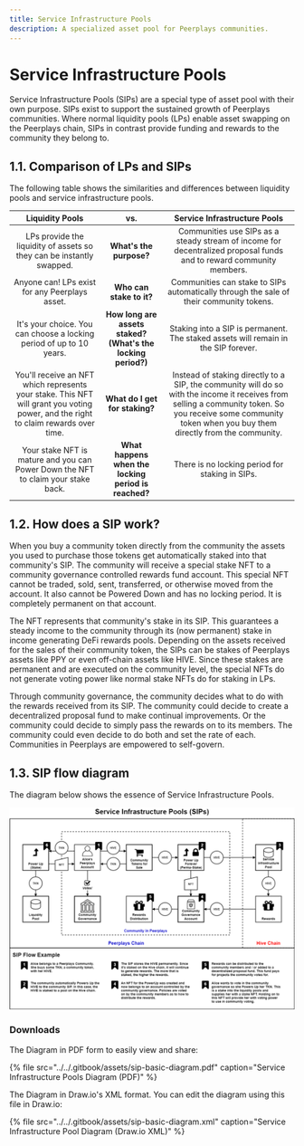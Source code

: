 ```yaml
---
title: Service Infrastructure Pools
description: A specialized asset pool for Peerplays communities.
---
```


# Service Infrastructure Pools

Service Infrastructure Pools \(SIPs\) are a special type of asset pool with their own purpose. SIPs exist to support the sustained growth of Peerplays communities. Where normal liquidity pools \(LPs\) enable asset swapping on the Peerplays chain, SIPs in contrast provide funding and rewards to the community they belong to.

## 1.1. Comparison of LPs and SIPs

The following table shows the similarities and differences between liquidity pools and service infrastructure pools.

| Liquidity Pools | vs. | Service Infrastructure Pools |
| :---: | :---: | :---: |
| LPs provide the liquidity of assets so they can be instantly swapped. | **What's the purpose?** | Communities use SIPs as a steady stream of income for decentralized proposal funds and to reward community members. |
| Anyone can! LPs exist for any Peerplays asset. | **Who can stake to it?** | Communities can stake to SIPs automatically through the sale of their community tokens. |
| It's your choice. You can choose a locking period of up to 10 years. | **How long are assets staked? \(What's the locking period?\)** | Staking into a SIP is permanent. The staked assets will remain in the SIP forever. |
| You'll receive an NFT which represents your stake. This NFT will grant you voting power, and the right to claim rewards over time. | **What do I get for staking?** | Instead of staking directly to a SIP, the community will do so with the income it receives from selling a community token. So you receive some community token when you buy them directly from the community. |
| Your stake NFT is mature and you can Power Down the NFT to claim your stake back. | **What happens when the locking period is reached?** | There is no locking period for staking in SIPs. |

## 1.2. How does a SIP work?

When you buy a community token directly from the community the assets you used to purchase those tokens get automatically staked into that community's SIP. The community will receive a special stake NFT to a community governance controlled rewards fund account. This special NFT cannot be traded, sold, sent, transferred, or otherwise moved from the account. It also cannot be Powered Down and has no locking period. It is completely permanent on that account.

The NFT represents that community's stake in its SIP. This guarantees a steady income to the community through its \(now permanent\) stake in income generating DeFi rewards pools. Depending on the assets received for the sales of their community token, the SIPs can be stakes of Peerplays assets like PPY or even off-chain assets like HIVE. Since these stakes are permanent and are executed on the community level, the special NFTs do not generate voting power like normal stake NFTs do for staking in LPs.

Through community governance, the community decides what to do with the rewards received from its SIP. The community could decide to create a decentralized proposal fund to make continual improvements. Or the community could decide to simply pass the rewards on to its members. The community could even decide to do both and set the rate of each. Communities in Peerplays are empowered to self-govern.

## 1.3. SIP flow diagram

The diagram below shows the essence of Service Infrastructure Pools.

![](../../.gitbook/assets/sip-basic-diagram.png)

### Downloads

The Diagram in PDF form to easily view and share:

{% file src="../../.gitbook/assets/sip-basic-diagram.pdf" caption="Service Infrastructure Pools Diagram \(PDF\)" %}

The Diagram in Draw.io's XML format. You can edit the diagram using this file in Draw.io:

{% file src="../../.gitbook/assets/sip-basic-diagram.xml" caption="Service Infrastructure Pool Diagram \(Draw.io XML\)" %}

